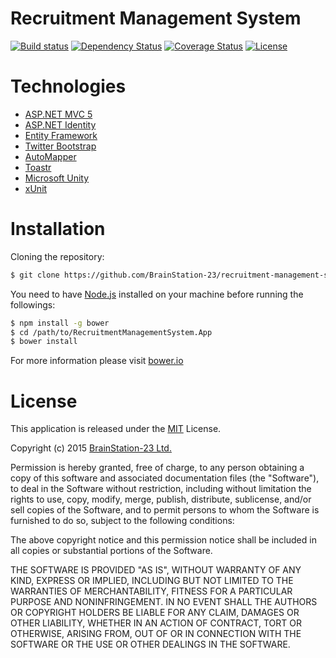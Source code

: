 # Recruitment Management System

[![Build status](https://ci.appveyor.com/api/projects/status/7sa9b0lnwjen7808?svg=true)](https://ci.appveyor.com/project/shibbir/recruitment-management-system-nv0ec)
[![Dependency Status](https://www.versioneye.com/user/projects/561946aca193340f320004b1/badge.svg?style=flat)](https://www.versioneye.com/user/projects/561946aca193340f320004b1)
[![Coverage Status](https://coveralls.io/repos/BrainStation-23/recruitment-management-system/badge.svg?branch=master&service=github)](https://coveralls.io/github/BrainStation-23/recruitment-management-system?branch=master)
[![License](https://img.shields.io/badge/license-MIT-lightgray.svg)](http://opensource.org/licenses/MIT)

# Technologies

* [ASP.NET MVC 5](http://www.asp.net/mvc)
* [ASP.NET Identity](http://www.asp.net/identity)
* [Entity Framework](http://www.asp.net/entity-framework)
* [Twitter Bootstrap](http://getbootstrap.com/)
* [AutoMapper](http://automapper.org/)
* [Toastr](http://codeseven.github.io/toastr/)
* [Microsoft Unity](http://unity.codeplex.com/)
* [xUnit](https://xunit.github.io/)

# Installation

Cloning the repository:

```bash
$ git clone https://github.com/BrainStation-23/recruitment-management-system.git
```

You need to have [Node.js](https://nodejs.org/en/) installed on your machine before running the followings:

```bash
$ npm install -g bower
$ cd /path/to/RecruitmentManagementSystem.App
$ bower install
```
For more information please visit [bower.io](http://bower.io/)

# License

This application is released under the [MIT](http://www.opensource.org/licenses/MIT) License.

Copyright (c) 2015 [BrainStation-23 Ltd.](http://brainstation-23.com/)

Permission is hereby granted, free of charge, to any person obtaining a copy of this software and associated documentation files (the "Software"), to deal in the Software without restriction, including without limitation the rights to use, copy, modify, merge, publish, distribute, sublicense, and/or sell copies of the Software, and to permit persons to whom the Software is furnished to do so, subject to the following conditions:

The above copyright notice and this permission notice shall be included in all copies or substantial portions of the Software.

THE SOFTWARE IS PROVIDED "AS IS", WITHOUT WARRANTY OF ANY KIND, EXPRESS OR IMPLIED, INCLUDING BUT NOT LIMITED TO THE WARRANTIES OF MERCHANTABILITY, FITNESS FOR A PARTICULAR PURPOSE AND NONINFRINGEMENT. IN NO EVENT SHALL THE AUTHORS OR COPYRIGHT HOLDERS BE LIABLE FOR ANY CLAIM, DAMAGES OR OTHER LIABILITY, WHETHER IN AN ACTION OF CONTRACT, TORT OR OTHERWISE, ARISING FROM, OUT OF OR IN CONNECTION WITH THE SOFTWARE OR THE USE OR OTHER DEALINGS IN THE SOFTWARE.